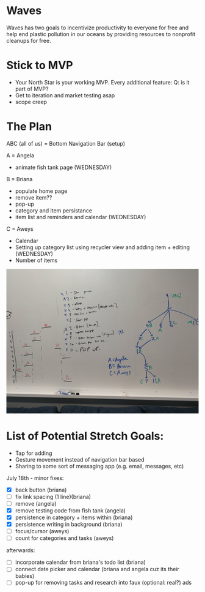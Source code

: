 # Waves
Waves has two goals to incentivize productivity to everyone for free and help end plastic pollution in our oceans by providing resources to nonprofit cleanups for free.

# Stick to MVP
- Your North Star is your working MVP. Every additional feature: Q: is it part of MVP?
- Get to iteration and market testing asap
- scope creep 

# The Plan
ABC (all of us) = Bottom Navigation Bar (setup)

A = Angela
- animate fish tank page (WEDNESDAY)

B = Briana
- populate home page
- remove item??
- pop-up
- category and item persistance
- item list and reminders and calendar (WEDNESDAY)

C = Aweys
- Calendar
- Setting up category list using recycler view and adding item + editing (WEDNESDAY)
- Number of items

![](AssignmentDistribution.jpg)

# List of Potential Stretch Goals: 
- Tap for adding
- Gesture movement instead of navigation bar based
- Sharing to some sort of messaging app (e.g. email, messages, etc)

July 18th - minor fixes:
- [x] back button (briana)
- [ ] fix link spacing (1 line)(briana)
- [ ] remove (angela)
- [x] remove testing code from fish tank (angela)
- [x] persistence in category + items within (briana)
- [x] persistence writing in background (briana)
- [ ] focus/cursor (aweys)
- [ ] count for categories and tasks (aweys)

afterwards:
- [ ] incorporate calendar from briana's todo list (briana)
- [ ] connect date picker and calendar (briana and angela cuz its their babies)
- [ ] pop-up for removing tasks and research into faux (optional: real?) ads
